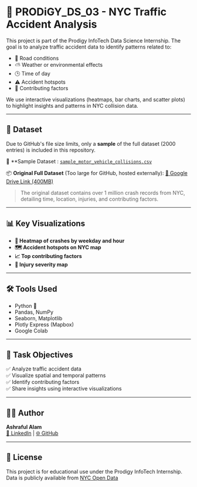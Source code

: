 # 🚧 PRODiGY_DS_03 - NYC Traffic Accident Analysis

This project is part of the Prodigy InfoTech Data Science Internship. The goal is to analyze traffic accident data to identify patterns related to:

- 📍 Road conditions
- ⛅ Weather or environmental effects
- 🕒 Time of day
- ⚠️ Accident hotspots
- 🚗 Contributing factors

We use interactive visualizations (heatmaps, bar charts, and scatter plots) to highlight insights and patterns in NYC collision data.

---

## 📁 Dataset

Due to GitHub's file size limits, only a **sample** of the full dataset (2000 entries) is included in this repository.

📄 **Sample Dataset :
[`sample_motor_vehicle_collisions.csv`](sample_motor_vehicle_collisions.csv)

📦 **Original Full Dataset** (Too large for GitHub, hosted externally):
[🔗 Google Drive Link (400MB)](https://drive.google.com/file/d/1ilV7JvDmOi2zhdFwlqsxjuxA5FpmXMFx/view?usp=sharing)

> The original dataset contains over 1 million crash records from NYC, detailing time, location, injuries, and contributing factors.

---

## 📊 Key Visualizations

- **🚦 Heatmap of crashes by weekday and hour**
- **🗺️ Accident hotspots on NYC map**
- **📈 Top contributing factors**
- **🎯 Injury severity map**

---

## 🛠️ Tools Used

- Python 🐍
- Pandas, NumPy
- Seaborn, Matplotlib
- Plotly Express (Mapbox)
- Google Colab

---

## 📌 Task Objectives

✅ Analyze traffic accident data  
✅ Visualize spatial and temporal patterns  
✅ Identify contributing factors  
✅ Share insights using interactive visualizations

---

## 👨‍💻 Author

**Ashraful Alam**  
[🔗 LinkedIn](https://www.linkedin.com/in/ashrafulalam25/) | [🌐 GitHub](https://github.com/ashraful2512)

---

## 🔖 License

This project is for educational use under the Prodigy InfoTech Internship.  
Data is publicly available from [NYC Open Data](https://data.cityofnewyork.us/Public-Safety/Motor-Vehicle-Collisions-Crashes/h9gi-nx95/about_data)
